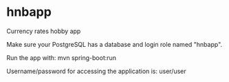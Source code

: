 # hnbapp
Currency rates hobby app

Make sure your PostgreSQL has a database and login role named "hnbapp".

Run the app with:
mvn spring-boot:run

Username/password for accessing the application is: user/user
